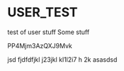 # USER_TEST
test of user stuff
Some stuff

PP4Mjm3AzQXJ9Mvk

jsd fjdfdfjkl  j23jkl
kl1l2i7 h 2k
asasdsd
